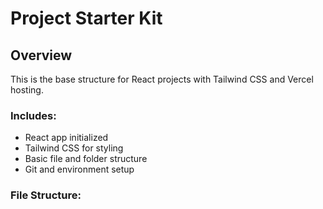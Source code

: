 # Project Starter Kit

## Overview
This is the base structure for React projects with Tailwind CSS and Vercel hosting.

### Includes:
- React app initialized
- Tailwind CSS for styling
- Basic file and folder structure
- Git and environment setup

### File Structure:
